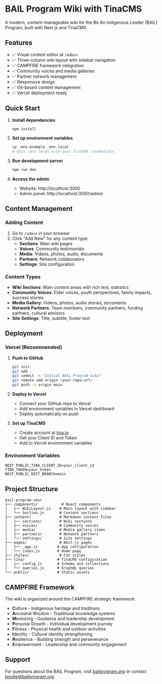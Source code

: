 # BAIL Program Wiki with TinaCMS

A modern, content-manageable wiki for the Be An Indigenous Leader (BAIL) Program, built with Next.js and TinaCMS.

## Features

- ✅ Visual content editor at `/admin`
- ✅ Three-column wiki layout with sidebar navigation
- ✅ CAMPFIRE framework integration
- ✅ Community voices and media galleries
- ✅ Partner network management
- ✅ Responsive design
- ✅ Git-based content management
- ✅ Vercel deployment ready

## Quick Start

1. **Install dependencies**
   ```bash
   npm install
   ```

2. **Set up environment variables**
   ```bash
   cp .env.example .env.local
   # Edit .env.local with your TinaCMS credentials
   ```

3. **Run development server**
   ```bash
   npm run dev
   ```

4. **Access the admin**
   - Website: http://localhost:3000
   - Admin panel: http://localhost:3000/admin

## Content Management

### Adding Content

1. Go to `/admin` in your browser
2. Click "Add New" for any content type:
   - **Sections**: Main wiki pages
   - **Voices**: Community testimonials
   - **Media**: Videos, photos, audio, documents
   - **Partners**: Network collaborators
   - **Settings**: Site configuration

### Content Types

- **Wiki Sections**: Main content areas with rich text, statistics
- **Community Voices**: Elder voices, youth perspectives, family impacts, success stories
- **Media Gallery**: Videos, photos, audio stories, documents
- **Network Partners**: Team members, community partners, funding partners, cultural advisors
- **Site Settings**: Title, subtitle, footer text

## Deployment

### Vercel (Recommended)

1. **Push to GitHub**
   ```bash
   git init
   git add .
   git commit -m "Initial BAIL Program wiki"
   git remote add origin <your-repo-url>
   git push -u origin main
   ```

2. **Deploy to Vercel**
   - Connect your GitHub repo to Vercel
   - Add environment variables in Vercel dashboard
   - Deploy automatically on push

3. **Set up TinaCMS**
   - Create account at [tina.io](https://tina.io)
   - Get your Client ID and Token
   - Add to Vercel environment variables

### Environment Variables

```
NEXT_PUBLIC_TINA_CLIENT_ID=your_client_id
TINA_TOKEN=your_token
NEXT_PUBLIC_EDIT_BRANCH=main
```

## Project Structure

```
bail-program-cms/
├── components/           # React components
│   ├── WikiLayout.js    # Main layout with sidebar
│   └── Section.js       # Content sections
├── content/             # Markdown content files
│   ├── sections/        # Wiki sections
│   ├── voices/          # Community voices
│   ├── media/           # Media gallery items
│   ├── partners/        # Network partners
│   └── settings/        # Site settings
├── pages/               # Next.js pages
│   ├── _app.js         # App configuration
│   └── index.js        # Home page
├── styles/              # CSS styles
├── tina/               # TinaCMS configuration
│   ├── config.js       # Schema and collections
│   └── queries.js      # GraphQL queries
└── public/             # Static assets
```

## CAMPFIRE Framework

The wiki is organized around the CAMPFIRE strategic framework:

- **C**ulture - Indigenous heritage and traditions
- **A**ncestral Wisdom - Traditional knowledge systems
- **M**entoring - Guidance and leadership development
- **P**ersonal Growth - Individual development journey
- **F**itness - Physical health and outdoor activities
- **I**dentity - Cultural identity strengthening
- **R**esilience - Building strength and perseverance
- **E**mpowerment - Leadership and community engagement

## Support

For questions about the BAIL Program, visit [bailprogram.org](https://bailprogram.org) or contact brodie@bailprogram.org.